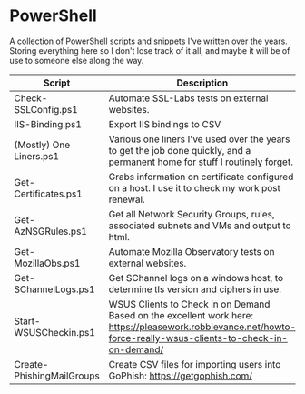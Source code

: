 # PowerShell
A collection of PowerShell scripts and snippets I've written over the years.  Storing everything here so I don't lose track of it all, and maybe it will be of use to someone else along the way.

| Script | Description |
| ------ | ----------- |  
| Check-SSLConfig.ps1 | Automate SSL-Labs tests on external websites. |
| IIS-Binding.ps1 | Export IIS bindings to CSV |
| (Mostly) One Liners.ps1 | Various one liners I've used over the years to get the job done quickly, and a permanent home for stuff I routinely forget. |
| Get-Certificates.ps1 | Grabs information on certificate configured on a host.  I use it to check my work post renewal. |
| Get-AzNSGRules.ps1 | Get all Network Security Groups, rules, associated subnets and VMs and output to html. |
| Get-MozillaObs.ps1 | Automate Mozilla Observatory tests on external websites. |
| Get-SChannelLogs.ps1 | Get SChannel logs on a windows host, to determine tls version and ciphers in use. |
| Start-WSUSCheckin.ps1 | WSUS Clients to Check in on Demand <br> Based on the excellent work here: https://pleasework.robbievance.net/howto-force-really-wsus-clients-to-check-in-on-demand/ |
| Create-PhishingMailGroups | Create CSV files for importing users into GoPhish: https://getgophish.com/ |
